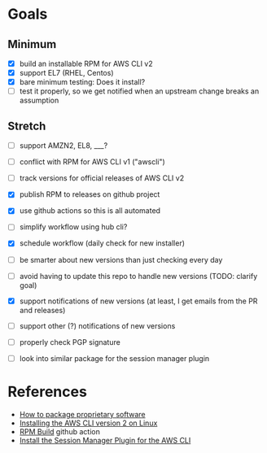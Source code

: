 # Goals

## Minimum

- [X] build an installable RPM for AWS CLI v2
- [X] support EL7 (RHEL, Centos)
- [X] bare minimum testing: Does it install?
- [ ] test it properly, so we get notified when an upstream change breaks an assumption

## Stretch

- [ ] support AMZN2, EL8, ___?
- [ ] conflict with RPM for AWS CLI v1 ("awscli")
- [ ] track versions for official releases of AWS CLI v2
- [X] publish RPM to releases on github project
- [X] use github actions so this is all automated
- [ ] simplify workflow using hub cli?
- [X] schedule workflow (daily check for new installer)
- [ ] be smarter about new versions than just checking every day
- [ ] avoid having to update this repo to handle new versions (TODO: clarify goal)
- [X] support notifications of new versions (at least, I get emails from the PR and releases)
- [ ] support other (?) notifications of new versions
- [ ] properly check PGP signature
- [ ] look into similar package for the session manager plugin


# References

* [How to package proprietary software](https://developers.redhat.com/blog/2014/12/10/how-to-package-proprietary-software/)
* [Installing the AWS CLI version 2 on Linux](https://docs.aws.amazon.com/cli/latest/userguide/install-cliv2-linux.html)
* [RPM Build](https://github.com/marketplace/actions/rpm-build) github action
* [Install the Session Manager Plugin for the AWS CLI](https://docs.aws.amazon.com/systems-manager/latest/userguide/session-manager-working-with-install-plugin.html)
